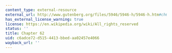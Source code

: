 ```yaml
---
content_type: external-resource
external_url: http://www.gutenberg.org/files/5946/5946-h/5946-h.htm#ch62b
has_external_license_warning: true
license: https://en.wikipedia.org/wiki/All_rights_reserved
status: ''
title: Chapter 62
uid: c6adce72-d515-4413-bbed-aa02457e4066
wayback_url: ''
---
```

